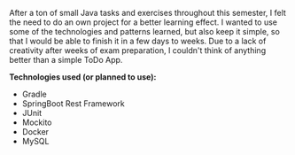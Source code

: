 After a ton of small Java tasks and exercises throughout this semester, I felt the need to do an own project for a better learning effect.
I wanted to use some of the technologies and patterns learned, but also keep it simple, so that I would be able to finish it in a few days to weeks. 
Due to a lack of creativity after weeks of exam preparation, I couldn't think of anything better than a simple ToDo App.



**Technologies used (or planned to use):**

- Gradle
- SpringBoot Rest Framework
- JUnit
- Mockito
- Docker
- MySQL